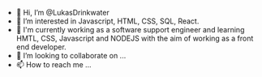 - 👋 Hi, I’m @LukasDrinkwater
- 👀 I’m interested in Javascript, HTML, CSS, SQL, React.
- 🌱 I'm currently working as a software support engineer and learning HMTL, CSS, Javascript and NODEJS with the aim of working as a front end developer.
- 💞️ I’m looking to collaborate on ...
- 📫 How to reach me ...

<!---
LukasDrinkwater/LukasDrinkwater is a ✨ special ✨ repository because its `README.md` (this file) appears on your GitHub profile.
You can click the Preview link to take a look at your changes.
--->
